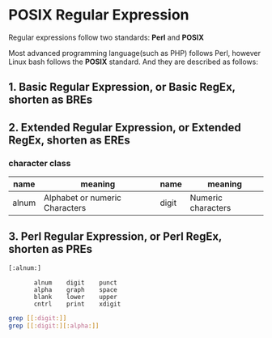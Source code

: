 # POSIX Regular Expression

Regular expressions follow two standards: **Perl** and **POSIX**

Most advanced programming language(such as PHP) follows Perl, however Linux bash follows the **POSIX** standard. And they are described as follows:

## 1. Basic Regular Expression, or Basic RegEx, shorten as BREs

## 2. Extended Regular Expression, or Extended RegEx, shorten as EREs

### character class

name    | meaning   | name  | meaning
---     |---        |---    |---    
alnum   | Alphabet or numeric   Characters | digit | Numeric characters

## 3. Perl Regular Expression, or Perl RegEx, shorten as PREs

```bash
[:alnum:]
```

           alnum    digit    punct
           alpha    graph    space
           blank    lower    upper
           cntrl    print    xdigit

```bash
grep [[:digit:]]
grep [[:digit:][:alpha:]]
```

